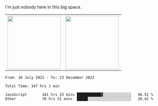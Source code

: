 I'm just nobody here in this big space.
<table>
  <tr>
    <th>
        <img height="175em" src="https://github-readme-stats.vercel.app/api/top-langs/?username=introbond&hide=css,html&layout=compact&theme=nord" />
    </th>
    <th><img height="175em" src="https://github-readme-stats.vercel.app/api/?username=introbond&theme=nord&show_icons=true&hide_border=true&&count_private=true&include_all_commits=true" /></th>
  </tr>
</table>

<!--START_SECTION:waka-->

```text
From: 18 July 2022 - To: 23 December 2022

Total Time: 347 hrs 1 min

JavaScript       161 hrs 25 mins ███████████▓░░░░░░░░░░░░░   46.52 %
Other            70 hrs 51 mins  █████░░░░░░░░░░░░░░░░░░░░   20.42 %
```

<!--END_SECTION:waka-->
